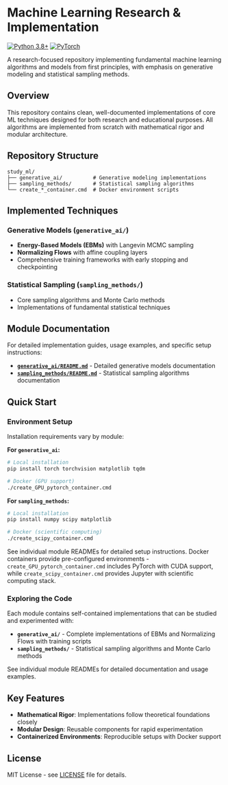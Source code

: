 # Machine Learning Research & Implementation

[![Python 3.8+](https://img.shields.io/badge/python-3.8+-blue.svg)](https://www.python.org/downloads/)
[![PyTorch](https://img.shields.io/badge/PyTorch-2.0+-red.svg)](https://pytorch.org/)

A research-focused repository implementing fundamental machine learning algorithms and models from first principles, with emphasis on generative modeling and statistical sampling methods.

## Overview

This repository contains clean, well-documented implementations of core ML techniques designed for both research and educational purposes. All algorithms are implemented from scratch with mathematical rigor and modular architecture.

## Repository Structure

```
study_ml/
├── generative_ai/          # Generative modeling implementations
├── sampling_methods/       # Statistical sampling algorithms
└── create_*_container.cmd  # Docker environment scripts
```

## Implemented Techniques

### Generative Models (`generative_ai/`)
- **Energy-Based Models (EBMs)** with Langevin MCMC sampling
- **Normalizing Flows** with affine coupling layers
- Comprehensive training frameworks with early stopping and checkpointing

### Statistical Sampling (`sampling_methods/`)
- Core sampling algorithms and Monte Carlo methods
- Implementations of fundamental statistical techniques

## Module Documentation

For detailed implementation guides, usage examples, and specific setup instructions:

- **[`generative_ai/README.md`](generative_ai/README.md)** - Detailed generative models documentation
- **[`sampling_methods/README.md`](sampling_methods/README.md)** - Statistical sampling algorithms documentation

## Quick Start

### Environment Setup

Installation requirements vary by module:

**For `generative_ai`:**
```bash
# Local installation
pip install torch torchvision matplotlib tqdm

# Docker (GPU support)
./create_GPU_pytorch_container.cmd
```

**For `sampling_methods`:**
```bash
# Local installation  
pip install numpy scipy matplotlib

# Docker (scientific computing)
./create_scipy_container.cmd
```

See individual module READMEs for detailed setup instructions. Docker containers provide pre-configured environments - `create_GPU_pytorch_container.cmd` includes PyTorch with CUDA support, while `create_scipy_container.cmd` provides Jupyter with scientific computing stack.

### Exploring the Code

Each module contains self-contained implementations that can be studied and experimented with:

- **`generative_ai/`** - Complete implementations of EBMs and Normalizing Flows with training scripts
- **`sampling_methods/`** - Statistical sampling algorithms and Monte Carlo methods

See individual module READMEs for detailed documentation and usage examples.

## Key Features

- **Mathematical Rigor**: Implementations follow theoretical foundations closely
- **Modular Design**: Reusable components for rapid experimentation
- **Containerized Environments**: Reproducible setups with Docker support



## License

MIT License - see [LICENSE](LICENSE) file for details.
